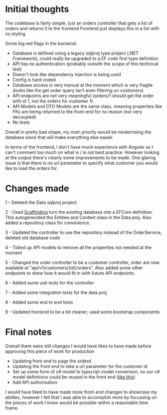 # Initial thoughts
The codebase is fairly simple, just an orders controller that gets a list of orders and returns it to the frontend
Frontend just displays this in a list with no styling 

Some big red flags in the backend:
* Database is defined using a legacy sqlproj type project (.NET Framework), could really be upgraded to a EF code first type definition
* API has no authentication (probably outwith the scope of this technical test)
* Doesn't look like dependency injection is being used
* Config is hard coded
* Database access is very manual at the moment which is very fragile (looks like the get order query isn't even filtering on customers)
* API endpoints are not very meaningful (orders/1 should get the order with id 1, not the orders for customer 1)
* API Models and DTO Models are the same class, meaning properties like FKs are being returned to the front-end for no reason (not very decoupled)
* No tests

Overall in pretty bad shape, my main priority would be modernising the database since that will make everything else easier.


In terms of the frontend, I don't have much experience with Angular so I can't comment too much on what is / is not best practice. However looking at the output there's clearly some improvements to be made.
One glaring issue is that there is no url parameter to specify what customer you would like to load the orders for.

# Changes made

1 - Deleted the Data sqlproj project

2 - Used [Scaffolding](https://learn.microsoft.com/en-us/ef/core/managing-schemas/scaffolding/?tabs=dotnet-core-cli) turn the existing database into a EFCore definition. This autogenerated the Entities and Context class in the Data proj. Also added a repository class for convinience.

3 - Updated the controller to use the repository instead of the OrderService, deleted old database code

4 - Tidied up API models to remove all the properties not needed at the moment

5 - Changed the order controller to be a customer controller, order are now available at "api/v1/customers/{id}/orders". Also added some other endpoints to show how it would fit in with future API endpoints.

6 - Added some unit tests for the controller

7 - Added some integration tests for the data proj

8 - Added some end to end tests

9 - Updated frontend to be a bit cleaner, used some bootstrap components


# Final notes

Overall there were still changes I would have likes to have made before approving this piece of work for production
* Updating front end to page the orderd
* Updating the front end to take a url parameter for the customer id
* Set up some form of c# model to typscript model conversion, so our c# model definitions could be reused in the front end ([like this](https://github.com/svenheden/csharp-models-to-typescript))
* Add API authorisation

I would have liked to have made more front-end changes to showcase my abilites, however I felt that I was able to accomplish more by focussing on the pieces of work I knew would be possible within a reasonable time frame.